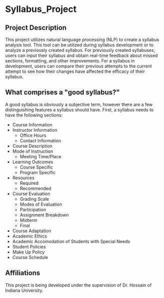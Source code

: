 # Syllabus_Project

## Project Description
  This project utilizes natural language processing (NLP) to create a syllabus analysis tool. This tool can be utilized during syllabus development or to analyze a previously created syllabus. For previously created syllabuses, users can input their syllabus and obtain real-time feedback about missed sections, formatting, and other improvements. For a syllabus in development, users can compare their previous attempts to the current attempt to see how their changes have affected the efficacy of their syllabus.

## What comprises a "good syllabus?"
  A good syllabus is obviously a subjective term, however there are a few distinguishing features a syllabus should have. First, a syllabus needs to have the following sections:
  * Course Information
  * Instructor Information
    * Office Hours
    * Contact Information
  * Course Description
  * Mode of Instruction
    * Meeting Time/Place
  * Learning Outcomes
    * Course Specific
    * Program Specific
  * Resources
    * Required
    * Recommended
  * Course Evaluation
    * Grading Scale
    * Modes of Evaluation
    * Participation
    * Assignment Breakdown
    * Midterm
    * Final
  * Course Adaptation
  * Academic Ethics
  * Academic Accomodation of Students with Special Needs
  * Student Policies
  * Make Up Policy
  * Course Schedule

## Affiliations
  This project is being developed under the supervision of Dr. Hossain of Indiana University.
